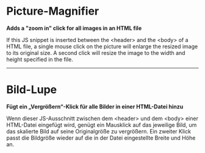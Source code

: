 # Picture-Magnifier #
**Adds a "zoom in" click for all images in an HTML file**

If this JS snippet is inserted between the &lt;header&gt; and the &lt;body&gt; of a HTML file, a single mouse click on the picture will enlarge the resized image to its original size.
A second click will resize the image to the width and height specified in the file.

---
# Bild-Lupe
**Fügt ein „Vergrößern“-Klick für alle Bilder in einer HTML-Datei hinzu**

Wenn dieser JS-Ausschnitt zwischen dem &lt;header&gt; und dem &lt;body&gt; einer HTML-Datei eingefügt wird, genügt ein Mausklick auf das jeweilige Bild, um das skalierte Bild auf seine Originalgröße zu vergrößern.
Ein zweiter Klick passt die Bildgröße wieder auf die in der Datei eingestellte Breite und Höhe an.
